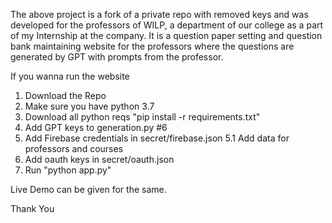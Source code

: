 The above project is a fork of a private repo with removed keys and was developed for the professors of WILP, a department of our college as a part of my Internship at the company. It is a question paper setting and question bank maintaining website for the professors where the questions are generated by GPT with prompts from the professor.

If you wanna run the website
1) Download the Repo
2) Make sure you have python 3.7
3) Download all python reqs "pip install -r requirements.txt"
4) Add GPT keys to generation.py #6
5) Add Firebase credentials in secret/firebase.json
    5.1 Add data for professors and courses
6) Add oauth keys in secret/oauth.json
7) Run "python app.py"

Live Demo can be given for the same.

Thank You